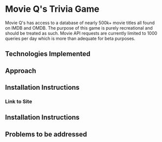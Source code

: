 
# Movie Q's Trivia Game

  Movie Q's has access to a database of nearly 500k+ movie titles all found on IMDB and OMDB. The purpose of this game is purely recreational and should be treated as such. Movie API requests are currently limited to 1000 queries per day which is more than adequate for beta purposes. 
  
## Technologies Implemented

  
## Approach

## Installation Instructions

### Link to Site

## Installation Instructions

## Problems to be addressed
